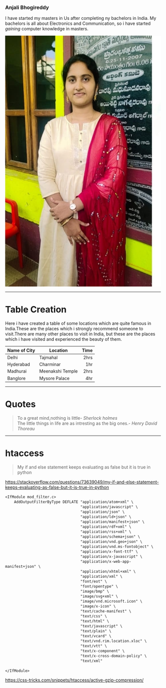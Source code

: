 ### Anjali Bhogireddy

I have started my masters in Us after completing ny bachelors in India. My bachelors is all about Electronics and Communication, so i have started *gaining* computer knowledge in masters.


![anjali pic](Anjali.jfif)

---
# Table Creation
Here i have created a table of some locations which are quite famous in India.These are the places which i strongly recommend someone to visit.There are many other places to visit in India, but these are the places which i have visited and experienced the beauty of them.

| Name of City| Location |  Time |
| --- | --- | ---: |
| Delhi | Tajmahal | 2hrs |
| Hyderabad | Charminar | 1hr |
| Madhurai | Meenakshi Temple | 2hrs |
| Banglore | Mysore Palace | 4hr |

---

# Quotes
>To a great mind,nothing is little- *Sherlock holmes*<br>
>The little things in life are as intresting as the big ones.- *Henry David Thoreau*

---

# htaccess 
>My if and else statement keeps evaluating as false but it is true in python<br>

<https://stackoverflow.com/questions/73639049/my-if-and-else-statement-keeps-evaluating-as-false-but-it-is-true-in-python>

```
<IfModule mod_filter.c>
    AddOutputFilterByType DEFLATE "application/atom+xml" \
                                  "application/javascript" \
                                  "application/json" \
                                  "application/ld+json" \
                                  "application/manifest+json" \
                                  "application/rdf+xml" \
                                  "application/rss+xml" \
                                  "application/schema+json" \
                                  "application/vnd.geo+json" \
                                  "application/vnd.ms-fontobject" \
                                  "application/x-font-ttf" \
                                  "application/x-javascript" \
                                  "application/x-web-app-manifest+json" \
                                  "application/xhtml+xml" \
                                  "application/xml" \
                                  "font/eot" \
                                  "font/opentype" \
                                  "image/bmp" \
                                  "image/svg+xml" \
                                  "image/vnd.microsoft.icon" \
                                  "image/x-icon" \
                                  "text/cache-manifest" \
                                  "text/css" \
                                  "text/html" \
                                  "text/javascript" \
                                  "text/plain" \
                                  "text/vcard" \
                                  "text/vnd.rim.location.xloc" \
                                  "text/vtt" \
                                  "text/x-component" \
                                  "text/x-cross-domain-policy" \
                                  "text/xml"

</IfModule>
```
<https://css-tricks.com/snippets/htaccess/active-gzip-compression/>

